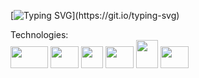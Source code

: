 [![Typing SVG](https://readme-typing-svg.herokuapp.com?color=%2318526C&size=25&center=false&lines=Welcome+to+my+world!)](https://git.io/typing-svg)

Technologies:
</br>
<img src="https://upload.wikimedia.org/wikipedia/commons/thumb/8/8e/Nextjs-logo.svg/1280px-Nextjs-logo.svg.png" width="60px" height="35px"/>
<img src="https://www.nicepng.com/png/full/31-315310_react-hexagon-react-js-transparent-background.png" width="45px" height="35px"/> <img src="https://cdn-icons-png.flaticon.com/512/2748/2748383.png" width="35px" height="35px"/> <img src="https://rt-ed.com/wp-content/uploads/2021/05/nodejs-logo-1.png" width="45px" height="35px"/> 
<img src="https://pngimg.com/uploads/wordpress/wordpress_PNG67.png" width="35px" height="45px"/>
<img src="https://upload.wikimedia.org/wikipedia/commons/thumb/b/b2/Database-mysql.svg/1448px-Database-mysql.svg.png" width="45px" height="35px"/>
